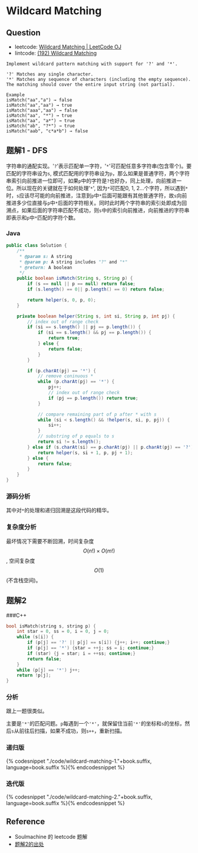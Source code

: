 # Wildcard Matching

## Question

- leetcode: [Wildcard Matching | LeetCode OJ](https://leetcode.com/problems/wildcard-matching/)
- lintcode: [(192) Wildcard Matching](http://www.lintcode.com/en/problem/wildcard-matching/)

```
Implement wildcard pattern matching with support for '?' and '*'.

'?' Matches any single character.
'*' Matches any sequence of characters (including the empty sequence).
The matching should cover the entire input string (not partial).

Example
isMatch("aa","a") → false
isMatch("aa","aa") → true
isMatch("aaa","aa") → false
isMatch("aa", "*") → true
isMatch("aa", "a*") → true
isMatch("ab", "?*") → true
isMatch("aab", "c*a*b") → false
```

## 题解1 - DFS

字符串的通配实现。'`?`'表示匹配单一字符，'`*`'可匹配任意多字符串(包含零个)。要匹配的字符串设为`s`, 模式匹配用的字符串设为`p`，那么如果是普通字符，两个字符串索引向前推进一位即可，如果`p`中的字符是`?`也好办，同上处理，向前推进一位。所以现在的关键就在于如何处理'`*`', 因为`*`可匹配0, 1, 2...个字符，所以遇到`*`时，`s`应该尽可能的向前推进，注意到`p`中`*`后面可能跟有其他普通字符，故`s`向前推进多少位直接与`p`中`*`后面的字符相关。同时此时两个字符串的索引处即成为回溯点，如果后面的字符串匹配不成功，则`s`中的索引向前推进，向前推进的字符串即表示和`p`中`*`匹配的字符个数。

### Java

```java
public class Solution {
    /**
     * @param s: A string
     * @param p: A string includes "?" and "*"
     * @return: A boolean
     */
    public boolean isMatch(String s, String p) {
        if (s == null || p == null) return false;
        if (s.length() == 0|| p.length() == 0) return false;

        return helper(s, 0, p, 0);
    }

    private boolean helper(String s, int si, String p, int pj) {
        // index out of range check
        if (si == s.length() || pj == p.length()) {
            if (si == s.length() && pj == p.length()) {
                return true;
            } else {
                return false;
            }
        }

        if (p.charAt(pj) == '*') {
            // remove coninuous *
            while (p.charAt(pj) == '*') {
                pj++;
                // index out of range check
                if (pj == p.length()) return true;
            }

            // compare remaining part of p after * with s
            while (si < s.length() && !helper(s, si, p, pj)) {
                si++;
            }
            // substring of p equals to s
            return si != s.length();
        } else if (s.charAt(si) == p.charAt(pj) || p.charAt(pj) == '?') {
            return helper(s, si + 1, p, pj + 1);
        } else {
            return false;
        }
    }
}
```

### 源码分析

其中对`*`的处理和递归回溯是这段代码的精华。

### 复杂度分析

最坏情况下需要不断回溯，时间复杂度 $$O(n!) \times O(m!)$$, 空间复杂度 $$O(1)$$(不含栈空间)。


## 题解2

###C++
```c++
bool isMatch(string s, string p) {
	int star = 0, ss = 0, i = 0, j = 0;
	while (s[i]) {
		if (p[j] == '?' || p[j] == s[i]) {j++; i++; continue;}
		if (p[j] == '*') {star = ++j; ss = i; continue;}
		if (star) {j = star; i = ++ss; continue;}
		return false;
	}
	while (p[j] == '*') j++;
	return !p[j];
}
```


### 分析

跟上一题很类似。

主要是`'*'`的匹配问题。`p`每遇到一个`'*'`，就保留住当前`'*'`的坐标和`s`的坐标，然后`s`从前往后扫描，如果不成功，则`s++`，重新扫描。


### 递归版

{% codesnippet "./code/wildcard-matching-1."+book.suffix, language=book.suffix %}{% endcodesnippet %}


### 迭代版

{% codesnippet "./code/wildcard-matching-2."+book.suffix, language=book.suffix %}{% endcodesnippet %}

## Reference

- Soulmachine 的 leetcode 题解
- [题解2的出处](http://yucoding.blogspot.com/2013/02/leetcode-question-123-wildcard-matching.html)
